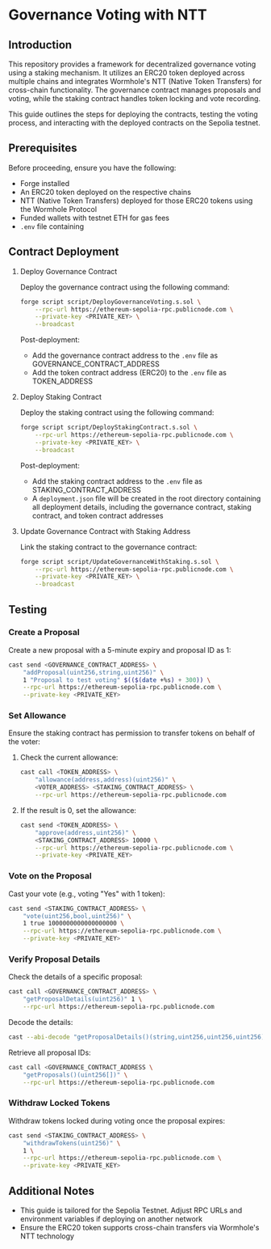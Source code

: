 # Governance Voting with NTT

## Introduction

This repository provides a framework for decentralized governance voting using a staking mechanism. It utilizes an ERC20 token deployed across multiple chains and integrates Wormhole's NTT (Native Token Transfers) for cross-chain functionality. The governance contract manages proposals and voting, while the staking contract handles token locking and vote recording.

This guide outlines the steps for deploying the contracts, testing the voting process, and interacting with the deployed contracts on the Sepolia testnet.

## Prerequisites
Before proceeding, ensure you have the following:

 - Forge installed
 - An ERC20 token deployed on the respective chains
 - NTT (Native Token Transfers) deployed for those ERC20 tokens using the Wormhole Protocol
 - Funded wallets with testnet ETH for gas fees
 - `.env` file containing

## Contract Deployment

1. Deploy Governance Contract

   Deploy the governance contract using the following command:
   
   ```bash
   forge script script/DeployGovernanceVoting.s.sol \
       --rpc-url https://ethereum-sepolia-rpc.publicnode.com \
       --private-key <PRIVATE_KEY> \
       --broadcast
   ```
   
   Post-deployment:
   
    - Add the governance contract address to the `.env` file as GOVERNANCE_CONTRACT_ADDRESS
    - Add the token contract address (ERC20) to the `.env` file as TOKEN_ADDRESS

2. Deploy Staking Contract

   Deploy the staking contract using the following command:
   
   ```bash
   forge script script/DeployStakingContract.s.sol \
       --rpc-url https://ethereum-sepolia-rpc.publicnode.com \
       --private-key <PRIVATE_KEY> \
       --broadcast
   ```
   
   Post-deployment:
   
    - Add the staking contract address to the `.env` file as STAKING_CONTRACT_ADDRESS
    - A `deployment.json` file will be created in the root directory containing all deployment details, including the governance contract, staking contract, and token contract addresses

3. Update Governance Contract with Staking Address

   Link the staking contract to the governance contract:
   
   ```bash
   forge script script/UpdateGovernanceWithStaking.s.sol \
       --rpc-url https://ethereum-sepolia-rpc.publicnode.com \
       --private-key <PRIVATE_KEY> \
       --broadcast
   ```

## Testing

### Create a Proposal

Create a new proposal with a 5-minute expiry and proposal ID as 1:

```bash
cast send <GOVERNANCE_CONTRACT_ADDRESS> \
    "addProposal(uint256,string,uint256)" \
    1 "Proposal to test voting" $(($(date +%s) + 300)) \
    --rpc-url https://ethereum-sepolia-rpc.publicnode.com \
    --private-key <PRIVATE_KEY>
```

### Set Allowance

Ensure the staking contract has permission to transfer tokens on behalf of the voter:

1. Check the current allowance:

   ```bash
   cast call <TOKEN_ADDRESS> \
       "allowance(address,address)(uint256)" \
       <VOTER_ADDRESS> <STAKING_CONTRACT_ADDRESS> \
       --rpc-url https://ethereum-sepolia-rpc.publicnode.com
   ```

2. If the result is 0, set the allowance:

   ```bash
   cast send <TOKEN_ADDRESS> \
       "approve(address,uint256)" \
       <STAKING_CONTRACT_ADDRESS> 10000 \
       --rpc-url https://ethereum-sepolia-rpc.publicnode.com \
       --private-key <PRIVATE_KEY>
   ```

### Vote on the Proposal

Cast your vote (e.g., voting "Yes" with 1 token):

```bash
cast send <STAKING_CONTRACT_ADDRESS> \
    "vote(uint256,bool,uint256)" \
    1 true 1000000000000000000 \
    --rpc-url https://ethereum-sepolia-rpc.publicnode.com \
    --private-key <PRIVATE_KEY>
```

### Verify Proposal Details

Check the details of a specific proposal:

```bash
cast call <GOVERNANCE_CONTRACT_ADDRESS> \
    "getProposalDetails(uint256)" 1 \
    --rpc-url https://ethereum-sepolia-rpc.publicnode.com
```

Decode the details:

```bash
cast --abi-decode "getProposalDetails()(string,uint256,uint256,uint256)" <ENCODED_DETAILS>
```

Retrieve all proposal IDs:

```bash
cast call <GOVERNANCE_CONTRACT_ADDRESS \
    "getProposals()(uint256[])" \
    --rpc-url https://ethereum-sepolia-rpc.publicnode.com
```

### Withdraw Locked Tokens

Withdraw tokens locked during voting once the proposal expires:

```bash
cast send <STAKING_CONTRACT_ADDRESS> \
    "withdrawTokens(uint256)" \
    1 \
    --rpc-url https://ethereum-sepolia-rpc.publicnode.com \
    --private-key <PRIVATE_KEY>
```

## Additional Notes

 - This guide is tailored for the Sepolia Testnet. Adjust RPC URLs and environment variables if deploying on another network
 - Ensure the ERC20 token supports cross-chain transfers via Wormhole's NTT technology
